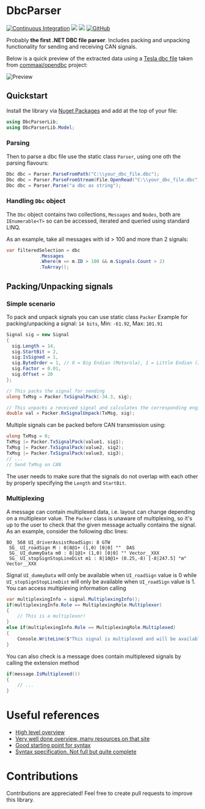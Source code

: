 
# DbcParser

[![Continuous Integration](https://github.com/EFeru/DbcParser/actions/workflows/ci.yml/badge.svg)](https://github.com/EFeru/DbcParser/actions/workflows/ci.yml)
[![](https://img.shields.io/nuget/dt/dbcparserlib?color=004880&label=downloads&logo=NuGet)](https://www.nuget.org/packages/DbcParserLib/)
[![](https://img.shields.io/nuget/vpre/dbcparserlib?color=%23004880&label=NuGet&logo=NuGet)](https://www.nuget.org/packages/DbcParserLib/)
[![GitHub](https://img.shields.io/github/license/eferu/dbcparser?color=%231281c0)](LICENSE)

Probably **the first .NET DBC file parser**. Includes packing and unpacking functionality for sending and receiving CAN signals.

Below is a quick preview of the extracted data using a [Tesla dbc file](https://github.com/commaai/opendbc/blob/master/tesla_can.dbc) taken from [commaai/opendbc](https://github.com/commaai/opendbc) project:

![Preview](https://raw.githubusercontent.com/EFeru/DbcParser/main/Docs/pics/dbcparser_preview.png)


## Quickstart


Install the library via [Nuget Packages](https://www.nuget.org/packages/DbcParserLib/) and add at the top of your file:
```cs
using DbcParserLib;
using DbcParserLib.Model;
```
### Parsing
Then to parse a dbc file use the static class `Parser`, using one oth the parsing flavours:
```cs
Dbc dbc = Parser.ParseFromPath("C:\\your_dbc_file.dbc");
Dbc dbc = Parser.ParseFromStream(File.OpenRead("C:\\your_dbc_file.dbc")); // Or a stream from network
Dbc dbc = Parser.Parse("a dbc as string");
```

### Handling `Dbc` object
The ``Dbc`` object contains two collections, `Messages` and `Nodes`, both are `IEnumerable<T>` so can be accessed, iterated and queried using standard LINQ.

As an example, take all messages with id > 100 and more than 2 signals:
```cs
var filteredSelection = dbc
			.Messages
			.Where(m => m.ID > 100 && m.Signals.Count > 2)
			.ToArray();
```

## Packing/Unpacking signals

### Simple scenario
To pack and unpack signals you can use static class `Packer`
Example for packing/unpacking a signal: `14 bits`, Min: `-61.92`, Max: `101.91`
```cs
Signal sig = new Signal
{
  sig.Length = 14,
  sig.StartBit = 2,
  sig.IsSigned = 1,
  sig.ByteOrder = 1, // 0 = Big Endian (Motorola), 1 = Little Endian (Intel)
  sig.Factor = 0.01,
  sig.Offset = 20
};

// This packs the signal for sending
ulong TxMsg = Packer.TxSignalPack(-34.3, sig);

// This unpacks a received signal and calculates the corresponding engineering value
double val = Packer.RxSignalUnpack(TxMsg, sig);
```

Multiple signals can be packed before CAN transmission using:
```cs
ulong TxMsg = 0;
TxMsg |= Packer.TxSignalPack(value1, sig1);
TxMsg |= Packer.TxSignalPack(value2, sig2);
TxMsg |= Packer.TxSignalPack(value3, sig3);
// ...
// Send TxMsg on CAN
```
The user needs to make sure that the signals do not overlap with each other by properly specifying the `Length` and `StartBit`.

### Multiplexing
A message can contain multiplexed data, i.e. layout can change depending on a multiplexor value. The `Packer` class is unaware of multiplexing, so it's up to the user to check that the given message actually contains the signal.
As an example, consider the following dbc lines:
```
BO_ 568 UI_driverAssistRoadSign: 8 GTW
 SG_ UI_roadSign M : 0|8@1+ (1,0) [0|0] ""  DAS
 SG_ UI_dummyData m0 : 8|1@1+ (1,0) [0|0] "" Vector__XXX
 SG_ UI_stopSignStopLineDist m1 : 8|10@1+ (0.25,-8) [-8|247.5] "m" Vector__XXX
```
Signal `UI_dummyData` will only be available when `UI_roadSign` value is 0 while `UI_stopSignStopLineDist` will only be available when `UI_roadSign` value is 1. 
You can access multiplexing information calling
```cs
var multiplexingInfo = signal.MultiplexingInfo();
if(multiplexingInfo.Role == MultiplexingRole.Multiplexor)
{
	// This is a multiplexor!
}
else if(multiplexingInfo.Role == MultiplexingRole.Multiplexed)
{
	Console.WriteLine($"This signal is multiplexed and will be available when multiplexor value is {multiplexingInfo.Group}");
}
```
You can also check is a message does contain multiplexed signals by calling the extension method
```cs
if(message.IsMultiplexed())
{
	// ...
}
```
# Useful references
- [High level overview](https://docs.openvehicles.com/en/latest/components/vehicle_dbc/docs/dbc-primer.html)
- [Very well done overview, many resources on that site](https://github.com/stefanhoelzl/CANpy/blob/master/docs/DBC_Specification.md)
- [Good starting point for syntax](https://www.csselectronics.com/pages/can-dbc-file-database-intro)
- [Syntax specification. Not full but quite complete](http://mcu.so/Microcontroller/Automotive/dbc-file-format-documentation_compress.pdf)

# Contributions

Contributions are appreciated! Feel free to create pull requests to improve this library.
